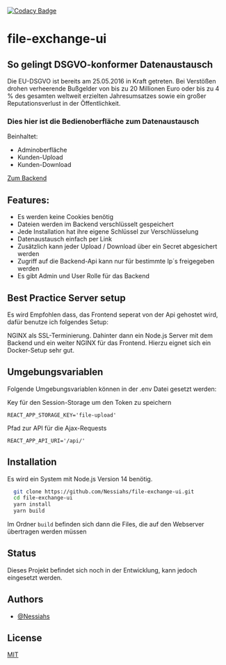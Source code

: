 [![Codacy Badge](https://app.codacy.com/project/badge/Grade/2d4d810bcd04414a884002735ee8bcc9)](https://www.codacy.com/gh/Nessiahs/file-exchange-ui/dashboard?utm_source=github.com&utm_medium=referral&utm_content=Nessiahs/file-exchange-ui&utm_campaign=Badge_Grade)

# file-exchange-ui

## So gelingt DSGVO-konformer Datenaustausch

Die EU-DSGVO ist bereits am 25.05.2016 in Kraft getreten. Bei Verstößen drohen verheerende Bußgelder von bis zu 20 Millionen Euro oder bis zu 4 % des gesamten weltweit erzielten Jahresumsatzes sowie ein großer Reputationsverlust in der Öffentlichkeit.

### Dies hier ist die Bedienoberfläche zum Datenaustausch

Beinhaltet:

- Adminoberfläche
- Kunden-Upload
- Kunden-Download

[Zum Backend](https://github.com/Nessiahs/file-exchange-backend)

## Features:

- Es werden keine Cookies benötig
- Dateien werden im Backend verschlüsselt gespeichert
- Jede Installation hat ihre eigene Schlüssel zur Verschlüsselung
- Datenaustausch einfach per Link
- Zusätzlich kann jeder Upload / Download über ein Secret abgesichert werden
- Zugriff auf die Backend-Api kann nur für bestimmte Ip´s freigegeben werden
- Es gibt Admin und User Rolle für das Backend

## Best Practice Server setup

Es wird Empfohlen dass, das Frontend seperat von der Api gehostet wird, dafür benutze ich folgendes Setup:

NGINX als SSL-Terminierung. Dahinter dann ein Node.js Server mit dem Backend und ein weiter NGINX für das Frontend. Hierzu eignet sich
ein Docker-Setup sehr gut.

## Umgebungsvariablen

Folgende Umgebungsvariablen können in der .env Datei gesetzt werden:

Key für den Session-Storage um den Token zu speichern

`REACT_APP_STORAGE_KEY='file-upload'`

Pfad zur API für die Ajax-Requests

`REACT_APP_API_URI='/api/'`

## Installation

Es wird ein System mit Node.js Version 14 benötig.

```bash
  git clone https://github.com/Nessiahs/file-exchange-ui.git
  cd file-exchange-ui
  yarn install
  yarn build
```

Im Ordner `build` befinden sich dann die Files, die auf den Webserver übertragen werden müssen

## Status

Dieses Projekt befindet sich noch in der Entwicklung, kann jedoch eingesetzt werden.

## Authors

- [@Nessiahs](https://www.github.com/Nessiahs)

## License

[MIT](https://github.com/Nessiahs/file-exchange-ui/blob/master/LICENSE)
